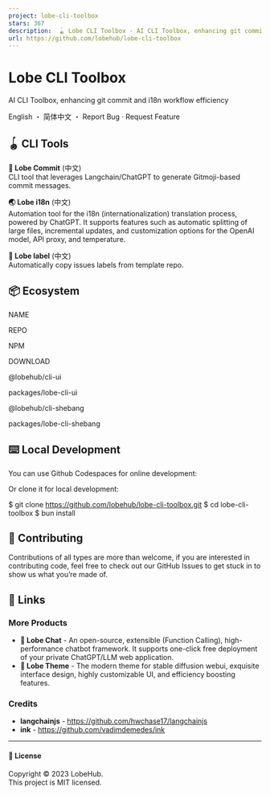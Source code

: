 ```yaml
---
project: lobe-cli-toolbox
stars: 367
description:  🪀 Lobe CLI Toolbox - AI CLI Toolbox, enhancing git commit and i18n workflow efficiency
url: https://github.com/lobehub/lobe-cli-toolbox
---
```


Lobe CLI Toolbox
================

AI CLI Toolbox, enhancing git commit and i18n workflow efficiency

English ・ 简体中文 ・ Report Bug · Request Feature

  

  

🪀 CLI Tools
------------

**💌 Lobe Commit** (中文)  
CLI tool that leverages Langchain/ChatGPT to generate Gitmoji-based commit messages.  
  

**🌏 Lobe i18n** (中文)  
Automation tool for the i18n (internationalization) translation process, powered by ChatGPT. It supports features such as automatic splitting of large files, incremental updates, and customization options for the OpenAI model, API proxy, and temperature.  
  

**🔖 Lobe label** (中文)  
Automatically copy issues labels from template repo.  
  

📦 Ecosystem
------------

NAME

REPO

NPM

DOWNLOAD

@lobehub/cli-ui

packages/lobe-cli-ui

@lobehub/cli-shebang

packages/lobe-cli-shebang

⌨️ Local Development
--------------------

You can use Github Codespaces for online development:

Or clone it for local development:

$ git clone https://github.com/lobehub/lobe-cli-toolbox.git
$ cd lobe-cli-toolbox
$ bun install

🤝 Contributing
---------------

Contributions of all types are more than welcome, if you are interested in contributing code, feel free to check out our GitHub Issues to get stuck in to show us what you’re made of.

🔗 Links
--------

### More Products

-   **🤖 Lobe Chat** - An open-source, extensible (Function Calling), high-performance chatbot framework. It supports one-click free deployment of your private ChatGPT/LLM web application.
-   **🤯 Lobe Theme** - The modern theme for stable diffusion webui, exquisite interface design, highly customizable UI, and efficiency boosting features.

### Credits

-   **langchainjs** - https://github.com/hwchase17/langchainjs
-   **ink** - https://github.com/vadimdemedes/ink

* * *

#### 📝 License

Copyright © 2023 LobeHub.  
This project is MIT licensed.
